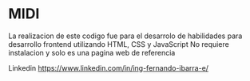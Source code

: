 # MIDI
La realizacion de este codigo fue para el desarrolo de habilidades para desarrollo frontend utilizando HTML, CSS y JavaScript
No requiere instalacion y solo es una pagina web de referencia

Linkedin https://www.linkedin.com/in/ing-fernando-ibarra-e/

